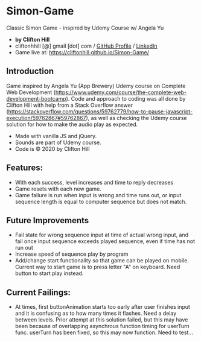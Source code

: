 # Simon-Game
Classic Simon Game - inspired by Udemy Course w/ Angela Yu
* **by Clifton Hill**
* cliftonhhill [@] gmail [dot] com / [GitHub Profile](https://github.com/CliftonHill) / [LinkedIn](https://www.linkedin.com/in/crusadingthought)
* Game live at: <https://cliftonhill.github.io/Simon-Game/>

## Introduction
Game inspired by Angela Yu (App Brewery) Udemy course on Complete Web Development (https://www.udemy.com/course/the-complete-web-development-bootcamp). Code and approach to coding was all done by Clifton Hill with help from a Stack Overflow answer (https://stackoverflow.com/questions/59762779/how-to-pause-javascript-execution/59762867#59762867), as well as checking the Udemy course solution for how to make the audio play as expected.

* Made with vanilla JS and jQuery.
* Sounds are part of Udemy course.
* Code is © 2020 by Clifton Hill

## Features:
* With each success, level increases and time to reply decreases
* Game resets with each new game.
* Game failure is run when input is wrong and time runs out, or input sequence length is equal to computer sequence but does not match.

## Future Improvements
* Fail state for wrong sequence input at time of actual wrong input, and fail once input sequence exceeds played sequence, even if time has not run out
* Increase speed of sequence play by program
* Add/change start functionality so that game can be played on mobile. Current way to start game is to press letter "A" on keyboard. Need button to start play instead.

## Current Failings:
* At times, first buttonAnimation starts too early after user finishes input and it is confusing as to how many times it flashes. Need a delay between levels. Prior attempt at this solution failed, but this may have been because of overlapping asynchrous function timing for userTurn func. userTurn has been fixed, so this may now function. Need to test...
